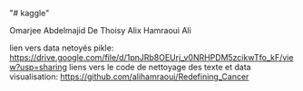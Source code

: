 "# kaggle" 

Omarjee Abdelmajid
De Thoisy Alix
Hamraoui Ali

lien vers data netoyés pikle:
https://drive.google.com/file/d/1pnJRb8OEUrj_v0NRHPDM5zcikwTfo_kF/view?usp=sharing
liens vers le code de nettoyage des texte et data visualisation:
https://github.com/alihamraoui/Redefining_Cancer
